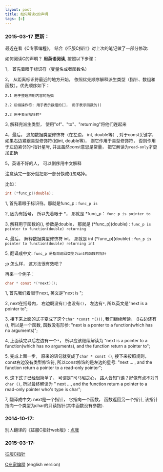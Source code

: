 ```yaml
---
layout: post
title: 如何解读c的声明
tags: [c]
---
```


### 2015-03-17 更新：
最近在看《C专家编程》， 结合《征服C指针》对上次的笔记做了一部分修改:


如何阅读C的声明？ **用英语阅读**, 按照以下步骤：

1， 首先着眼于标识符（变量名或者函数名）

2， 从距离标识符最近的地方开始， 依照优先顺序解释派生类型（指针、数组和函数）。优先顺序如下：

    2.1 用于整理声明内容的括弧

    2.2 后缀操作符: 用于表示数组的[]， 用于表示函数的()

    2.3 用于表示指针的*

3, 解释完派生类型， 使用"of"、"to"、"returning"将他们连起来

4，最后， 追加数据类型修饰符（在左边， int, double等）, 对于const关键字， 如果右边紧跟类型修饰符(如int, double等)， 则它作用于类型修饰符， 否则作用于左边紧邻的`*`指针星号, 并且虽然const意思是常量， 把它解读为`read-only`才更加正确

5，英语不好的人， 可以倒序用中文解释

注意读完一部分就把那一部分换成()忽略掉。

比如：

```c
int (*func_p)(double);
```

1, 首先着眼于标识符。那就是func_p : `func_p is`

2, 因为有括号， 所以先着眼于 *， 那就是 *func_p： `func_p is pointer to`

3, 解释用于函数的(), 参数是double， 那就是 (*func_p)(double) : `func_p is pointer to function(double) returning`

4, 最后， 解释数据类型修饰符 int， 那就是 int (*func_p)(double) : `fun_p is pointer to function(double) returning int`

5, 翻译成中文: `func_p 是指向返回类型为int的函数的指针`

;p 怎么样， 这方法很有效吧？

再来一个例子：

```c
char * const *(*next)();
```

1, 首先我们着眼于next, 英文是"next is ";

2, next在括号内， 右边既没有`[]`也没有`()`， 左边有`*`, 所以英文是"next is a pointer to";

3, 接下来上面的式子变成了这个`char *const *()()`, 我们继续解读， ()右边还有 (), 所以是一个函数, 函数没有形参: "next is a ponter to a function(which has no arguments)";

4, 上面读完以后左边有一个`*`， 所以应该继续解读为 "next is a pointer to a function(which has no arguments), and the function return a pointer to";

5, 完成上面一步， 原来的语句就变成了`char * const ()`, 接下来按照规则， const右边没有类型修饰符, 所以const修饰的是左边的星号: "next ... , and the function return a pointer to a read-only pointer";

6, 这下式子已经很简单了， 可谓是"司马昭之心， 路人皆知"(诶？好像有点不对?) `char ()`, 所以最终解读为 " next ..., and the function return a pointer to a read-only pointer who's type is char";

7, 翻译成中文: next是一个指针， 它指向一个函数， 函数返回另一个指针, 该指针指向一个类型为char的只读指针(其中函数没有参数).

### 2014-10-17:

别人翻译的《征服C指针web版》: [点我](http://avnpc.com/pages/c-pointer)

### 2015-03-17:

[征服C指针](http://www.amazon.cn/%E5%9B%BE%E7%81%B5%E7%A8%8B%E5%BA%8F%E8%AE%BE%E8%AE%A1%E4%B8%9B%E4%B9%A6-%E5%BE%81%E6%9C%8DC%E6%8C%87%E9%92%88-%E5%89%8D%E6%A1%A5%E5%92%8C%E5%BC%A5/dp/B00BKU37NG/ref=sr_1_1?ie=UTF8&qid=1426599089&sr=8-1&keywords=%E5%BE%81%E6%9C%8Dc%E6%8C%87%E9%92%88)

[C专家编程](http://www.amazon.cn/C%E4%B8%93%E5%AE%B6%E7%BC%96%E7%A8%8B-%E8%8C%83%E5%BE%B7%E6%9E%97%E7%99%BB/dp/B00BHSPPDQ/ref=sr_1_1?ie=UTF8&qid=1426599140&sr=8-1&keywords=c%E4%B8%93%E5%AE%B6%E7%BC%96%E7%A8%8B+%E8%8B%B1%E6%96%87%E7%89%88) (english version)
